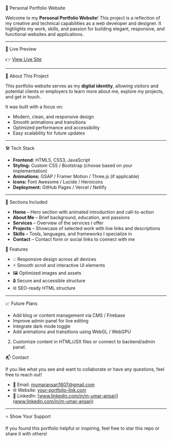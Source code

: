 💼 Personal Portfolio Website

Welcome to my **Personal Portfolio Website**! This project is a reflection of my creative and technical capabilities as a web developer and designer. It highlights my work, skills, and passion for building elegant, responsive, and functional websites and applications.

---

 🚀 Live Preview

👉 [View Live Site](https://UmarAnsari100.github.io)

---

 🧠 About This Project

This portfolio website serves as my **digital identity**, allowing visitors and potential clients or employers to learn more about me, explore my projects, and get in touch.

It was built with a focus on:

* Modern, clean, and responsive design
* Smooth animations and transitions
* Optimized performance and accessibility
* Easy scalability for future updates

---

 🛠️ Tech Stack

* **Frontend:** HTML5, CSS3, JavaScript 
* **Styling:** Custom CSS / Bootstrap (choose based on your implementation)
* **Animations:** GSAP / Framer Motion / Three.js (if applicable)
* **Icons:** Font Awesome / Lucide / Heroicons
* **Deployment:** GitHub Pages / Vercel / Netlify

---

 📂 Sections Included

* **Home** – Hero section with animated introduction and call-to-action
* **About Me** – Brief background, education, and passions
* **Services** – Overview of the services I offer
* **Projects** – Showcase of selected work with live links and descriptions
* **Skills** – Tools, languages, and frameworks I specialize in
* **Contact** – Contact form or social links to connect with me



 🧩 Features

* 💡 Responsive design across all devices
* ⚡ Smooth scroll and interactive UI elements
* 🖼️ Optimized images and assets
* 🔒 Secure and accessible structure
* 🌐 SEO-ready HTML structure

---

 📈 Future Plans

* Add blog or content management via CMS / Firebase
* Improve admin panel for live editing
* Integrate dark mode toggle
* Add animations and transitions using WebGL / WebGPU



2. Customize content in HTML/JSX files or connect to backend/admin panel.


 📬 Contact

If you like what you see and want to collaborate or have any questions, feel free to reach out!

* 📧 Email: [mumaransari1607@gmail.com](mailto:mumaransari1607@gmail.com)
* 🌐 Website: [your-portfolio-link.com](https://UmarAnsari100.github.io)
* 🔗 LinkedIn: [www.linkedin.com/in/m-umar-ansari](www.linkedin.com/in/m-umar-ansari)

---

 ⭐ Show Your Support

If you found this portfolio helpful or inspiring, feel free to star this repo or share it with others!


